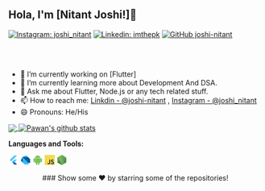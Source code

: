 ## Hola, I'm [Nitant Joshi!]👋

[![Instagram: joshi_nitant](https://img.shields.io/badge/Instagram-E4405F?style=for-the-badge&logo=instagram&logoColor=white)](https://www.instagram.com/joshi_nitant/)
[![Linkedin: imthepk](https://img.shields.io/badge/LinkedIn-0077B5?style=for-the-badge&logo=linkedin&logoColor=white)](https://www.linkedin.com/in/joshi-nitant)
[![GitHub joshi-nitant](https://img.shields.io/badge/GitHub-100000?style=for-the-badge&logo=github&logoColor=white)](https://github.com/joshi-nitant)

<br/>
<br/>



- 🔭 I’m currently working on [Flutter]
- 🌱 I’m currently learning more about Development And DSA.
- 💬 Ask me about Flutter, Node.js or any tech related stuff.
- 📫 How to reach me: [Linkdin - @joshi-nitant](https://www.linkedin.com/in/joshi-nitant/) , [Instagram - @joshi_nitant](https://www.instagram.com/joshi_nitant/)
- 😄 Pronouns: He/His

<a href="https://github.com/joshi-nitant">
  <img align="center" src="https://github-readme-stats.vercel.app/api/top-langs/?username=joshi-nitant&theme=light&hide_langs_below=1" />
</a>
<a href="https://github.com/joshi-nitant">
 <img align="center" src="https://github-readme-stats.vercel.app/api?username=joshi-nitant&show_icons=true&theme=light&line_height=27" alt="Pawan's github stats"/>
</a>

**Languages and Tools:**  

<code><img height="20" src="https://raw.githubusercontent.com/github/explore/80688e429a7d4ef2fca1e82350fe8e3517d3494d/topics/flutter/flutter.png"></code>
<code><img height="20" src="https://raw.githubusercontent.com/github/explore/80688e429a7d4ef2fca1e82350fe8e3517d3494d/topics/dart/dart.png"></code>
<code><img height="20" src="https://raw.githubusercontent.com/github/explore/80688e429a7d4ef2fca1e82350fe8e3517d3494d/topics/android/android.png"></code>
<code><img height="20" src="https://raw.githubusercontent.com/github/explore/80688e429a7d4ef2fca1e82350fe8e3517d3494d/topics/javascript/javascript.png"></code>
<code><img height="20" src="https://raw.githubusercontent.com/github/explore/80688e429a7d4ef2fca1e82350fe8e3517d3494d/topics/nodejs/nodejs.png"></code>    



<div align="center">
### Show some ❤️ by starring some of the repositories!
</div>
